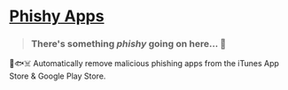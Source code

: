 # [Phishy Apps](https://phishyapps.com/)
> ### There's something _phishy_ going on here... 🤔


🤖🐟☠️ Automatically remove malicious phishing apps from the iTunes App Store &amp; Google Play Store.

